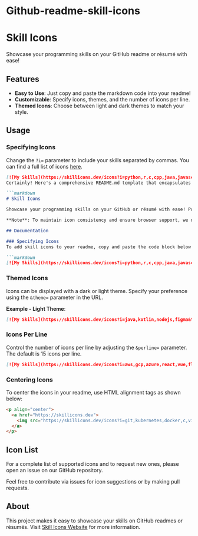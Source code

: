 # Github-readme-skill-icons

# Skill Icons

Showcase your programming skills on your GitHub readme or résumé with ease!

## Features
- **Easy to Use**: Just copy and paste the markdown code into your readme!
- **Customizable**: Specify icons, themes, and the number of icons per line.
- **Themed Icons**: Choose between light and dark themes to match your style.

## Usage

### Specifying Icons
Change the `?i=` parameter to include your skills separated by commas. You can find a full list of icons [here](https://skillicons.dev).

```markdown
[![My Skills](https://skillicons.dev/icons?i=python,r,c,cpp,java,javascript,regex)](https://skillicons.dev)
Certainly! Here's a comprehensive README.md template that encapsulates all the essential details in one single markdown block, making it easy to copy and paste. This README is designed to showcase programming skills and tools on GitHub or a résumé:

```markdown
# Skill Icons

Showcase your programming skills on your GitHub or résumé with ease! Powered by Cloudflare Workers ⚡

**Note**: To maintain icon consistency and ensure browser support, we do not accept pull requests for icon submissions. If you want an icon added, please open an issue.

## Documentation

### Specifying Icons
To add skill icons to your readme, copy and paste the code block below and customize it with your skills, separated by commas. Find the full list of available icons at [Skill Icons List](https://skillicons.dev).

```markdown
[![My Skills](https://skillicons.dev/icons?i=python,r,c,cpp,java,javascript,regex)](https://skillicons.dev)
```

### Themed Icons
Icons can be displayed with a dark or light theme. Specify your preference using the `&theme=` parameter in the URL.

**Example - Light Theme**:
```markdown
[![My Skills](https://skillicons.dev/icons?i=java,kotlin,nodejs,figma&theme=light)](https://skillicons.dev)
```

### Icons Per Line
Control the number of icons per line by adjusting the `&perline=` parameter. The default is 15 icons per line.

```markdown
[![My Skills](https://skillicons.dev/icons?i=aws,gcp,azure,react,vue,flutter&perline=3)](https://skillicons.dev)
```

### Centering Icons
To center the icons in your readme, use HTML alignment tags as shown below:

```html
<p align="center">
  <a href="https://skillicons.dev">
    <img src="https://skillicons.dev/icons?i=git,kubernetes,docker,c,vim" />
  </a>
</p>
```

## Icon List
For a complete list of supported icons and to request new ones, please open an issue on our GitHub repository.



Feel free to contribute via issues for icon suggestions or by making pull requests.

## About
This project makes it easy to showcase your skills on GitHub readmes or résumés. Visit [Skill Icons Website](https://skillicons.dev) for more information.

